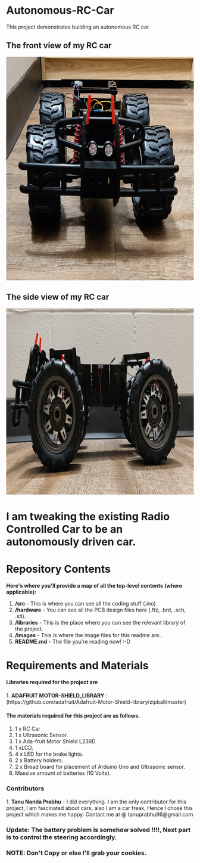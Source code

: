 # Autonomous-RC-Car
This project demonstrates building an autonomous RC car.
<h2>The front view of my RC car</h2>
<img src="Images/Img1.jpg"  width="800" height="600">
<h2> The side view of my RC car</h2>
 <img src="Images/Img2.jpg"  width="800" height="500">

# I am tweaking the existing Radio Controlled Car to be an autonomously driven car.
# Repository Contents
__Here's where you'll provide a map of all the top-level contents (where applicable):__
1. __/src__ - This is where you can see all the coding stuff (.ino).
2. __/hardware__ - You can see all  the PCB design files here (.ftz, .brd, .sch, .stl).
3. __/libraries__ - This is the place where you can see the relevant library of the project.
4. __/Images__ - This is where the image files for this readme are..
5. __README.md__ - The file you're reading now! :-D

# Requirements and Materials
<h4> Libraries required for the project are </h4>
 1. <b>ADAFRUIT MOTOR-SHIELD_LIBRARY</b> : (https://github.com/adafruit/Adafruit-Motor-Shield-library/zipball/master)

<h4> The materials required for this project are as follows.</h2>

1. 1 x RC Car
2. 1 x Ultrasonic Sensor.
3. 1 x Ada-fruit Motor Shield L239D.
4. 1 xLCD. 
5. 4 x LED for the brake lights.
6. 2 x Battery holders.
7. 2 x Bread board for placement of Arduino Uno and Ultrasonic sensor.
8. Massive amount of batteries (10 Volts).

<h3> Contributors </h3>
1. <b>Tanu Nanda Prabhu</b> - I did everything. I am the only contributor for this project, I am fascinated about cars, also I am a car freak, Hence I chose this project which makes me happy. Contact me at @ tanuprabhu96@gmail.com

<h3>Update: The battery problem is somehow solved !!!!, Next part is to control the steering accordingly.</h3>

<h3>NOTE: Don't Copy or else I'll grab your cookies.</h3>

